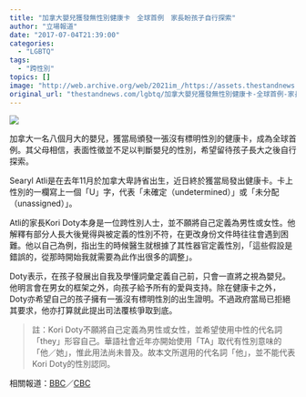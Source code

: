 ```yaml
---
title: "加拿大嬰兒獲發無性別健康卡　全球首例　家長盼孩子自行探索"
author: "立場報道"
date: "2017-07-04T21:39:00"
categories:
  - "LGBTQ"
tags:
  - "跨性別"
topics: []
image: "http://web.archive.org/web/2021im_/https://assets.thestandnews.com/media/photos/BABY-01_9RBJt.png"
original_url: "thestandnews.com/lgbtq/加拿大嬰兒獲發無性別健康卡-全球首例-家長盼孩子自行探索"
---
```

![](http://web.archive.org/web/2021im_/https://assets.thestandnews.com/media/photos/BABY-01_9RBJt.png)

加拿大一名八個月大的嬰兒，獲當局頒發一張沒有標明性別的健康卡，成為全球首例。其父母相信，表面性徵並不足以判斷嬰兒的性別，希望留待孩子長大之後自行探索。

Searyl Atli是在去年11月於加拿大卑詩省出生，近日終於獲當局發出健康卡。卡上性別的一欄寫上一個「U」字，代表「未確定（undetermined）」或「未分配（unassigned）」。

Atli的家長Kori Doty本身是一位跨性別人士，並不願將自己定義為男性或女性。他解釋有部分人長大後覺得與被定義的性別不符，在更改身份文件時往往會遇到困難。他以自己為例，指出生的時候醫生就根據了其性器官定義性別，「這些假設是錯誤的，從那時開始我就需要為此作出很多的調整」。

Doty表示，在孩子發展出自我及學懂詞彙定義自己前，只會一直將之視為嬰兒。他明言會在男女的框架之外，向孩子給予所有的愛與支持。除在健康卡之外，Doty亦希望自己的孩子擁有一張沒有標明性別的出生證明。不過政府當局已拒絕其要求，他亦打算就此提出司法覆核爭取到底。

> 註：Kori Doty不願將自己定義為男性或女性，並希望使用中性的代名詞「they」形容自己。華語社會近年亦開始使用「TA」取代有性別意味的「他／她」，惟此用法尚未普及。故本文所選用的代名詞「他」，並不能代表Kori Doty的性別認同。

相關報道：[BBC](http://web.archive.org/web/20211229132709/http://www.bbc.com/news/world-us-canada-40480386)／[CBC](http://web.archive.org/web/20211229132709/http://www.cbc.ca/news/canada/british-columbia/parent-fights-to-omit-gender-on-b-c-child-s-birth-certificate-1.4186221)